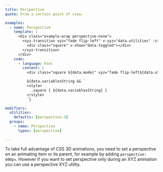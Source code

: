 ```yaml
---
title: Perspective
quote: From a certain point of view.

examples:
  - name: Perspective
    template: |
      <div class="example-wrap perspective-none">
        <xyz-transition xyz="fade flip-left" v-xyz="data.utilities" :style="data.variables" v-on="data.listeners">
          <div class="square" v-show="data.toggled"></div>
        </xyz-transition>
      </div>
    code:
      - language: html
        content: |
          <div class="square ${data.mode}" xyz="fade flip-left${data.utilitiesString && ' ' + data.utilitiesString}"></div>

          ${data.variablesString && `
          <style>
            .square { ${data.variablesString} }
          </style>
          `}

modifiers:
  utilities:
    defaults: [perspective-3]
  groups:
    - name: Perspective
      types: [perspective]

---
```


To take full advantage of CSS 3D animations, you need to set a perspective on an animating item or its parent, for example by adding `perspective: 400px`. However if you want to set perspective only during an XYZ animation you can use a perspective XYZ utility.
